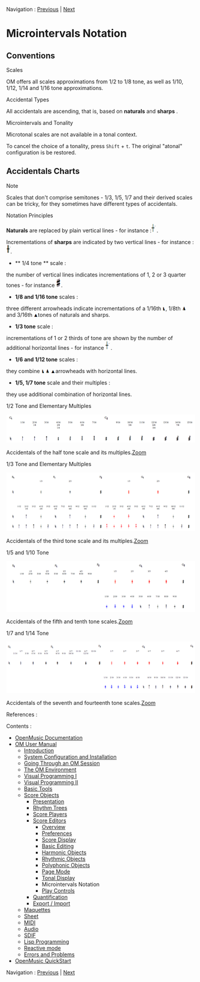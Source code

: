 Navigation : [Previous](Editor-Tonality "page précédente\(Tonal
Display\)") | [Next](Editor-Play "Next\(Play
Controls\)")


# Microintervals Notation

## Conventions

Scales

OM offers all scales approximations from 1/2 to 1/8 tone, as well as 1/10,
1/12, 1/14 and 1/16 tone approximations.

Accidental Types

All accidentals are ascending, that is, based on  **naturals** and  **sharps**
.

Microintervals and Tonality

Microtonal scales are not available in a tonal context.

To cancel the choice of a tonality, press `Shift` \+ `t`. The original
"atonal" configuration is be restored.

## Accidentals Charts

Note

Scales that don't comprise semitones - 1/3, 1/5, 1/7 and their derived scales
can be tricky, for they sometimes have different types of accidentals.

Notation Principles

**Naturals** are replaced by plain vertical lines - for instance
:![](../res/nat_icon.png) .

Incrementations of  **sharps** are indicated by two vertical lines - for
instance :![](../res/sharp_icon.png).

  * ** 1/4 tone ** scale : 

the number of vertical lines indicates incrementations of 1, 2 or 3 quarter
tones - for instance ![](../res/triplediese_icon.png).

  * **1/8   and 1/16 tone** scales : 

three different arrowheads indicate incrementations of a 1/16th
![](../res/arrow3_icon.png), 1/8th ![](../res/arrow1_icon_1.png)and 3/16th
![](../res/arrow2_icon.png)tones of naturals and sharps.

  * **1/3 tone** scale : 

incrementations of 1 or 2 thirds of tone are shown by the number of additional
horizontal lines - for instance ![](../res/nat_icon.png) .

  * **1/6 and 1/12 tone** scales :

they combine ![](../res/arrow3_icon.png) ![](../res/arrow1_icon_1.png)
![](../res/arrow2_icon.png)arrowheads with horizontal lines.

  * **1/5, 1/7 tone** scale and their multiples :

they use additional combination of horizontal lines.

1/2 Tone and Elementary Multiples

![Accidentals of the half tone scale and its multiples.](../res/1_scr.png)

Accidentals of the half tone scale and its multiples.[Zoom](../res/1_scr_1.png
"Zoom \(nouvelle fenêtre\)")

1/3 Tone and Elementary Multiples

![Accidentals of the third tone scale and its multiples.](../res/3RD_scr.png)

Accidentals of the third tone scale and its
multiples.[Zoom](../res/3RD_scr_1.png "Zoom \(nouvelle fenêtre\)")

1/5 and 1/10 Tone

![Accidentals of the fifth and tenth tone scales.](../res/5th_scr.png)

Accidentals of the fifth and tenth tone scales.[Zoom](../res/5th_scr_1.png
"Zoom \(nouvelle fenêtre\)")

1/7 and 1/14 Tone

![Accidentals of the seventh and fourteenth tone scales.](../res/7th_scr.png)

Accidentals of the seventh and fourteenth tone
scales.[Zoom](../res/7th_scr_1.png "Zoom \(nouvelle fenêtre\)")

References :

Contents :

  * [OpenMusic Documentation](OM-Documentation)
  * [OM User Manual](OM-User-Manual)
    * [Introduction](00-Contents)
    * [System Configuration and Installation](Installation)
    * [Going Through an OM Session](Goingthrough)
    * [The OM Environment](Environment)
    * [Visual Programming I](BasicVisualProgramming)
    * [Visual Programming II](AdvancedVisualProgramming)
    * [Basic Tools](BasicObjects)
    * [Score Objects](ScoreObjects)
      * [Presentation](Score-Objects-Intro)
      * [Rhythm Trees](RT)
      * [Score Players](ScorePlayer)
      * [Score Editors](ScoreEditors)
        * [Overview](Editor-Overview)
        * [Preferences](Editors-Prefs)
        * [Score Display](Editor-Display)
        * [Basic Editing](Editor-Basics)
        * [Harmonic Objects](Harmonic-Obj-Editor)
        * [Rhythmic Objects](Editor-Rhythm)
        * [Polyphonic Objects](Poly-Multi-Editor)
        * [Page Mode](Editor-PageMode)
        * [Tonal Display](Editor-Tonality)
        * Microintervals Notation
        * [Play Controls](Editor-Play)
      * [Quantification](Quantification)
      * [Export / Import](ImportExport)
    * [Maquettes](Maquettes)
    * [Sheet](Sheet)
    * [MIDI](MIDI)
    * [Audio](Audio)
    * [SDIF](SDIF)
    * [Lisp Programming](Lisp)
    * [Reactive mode](Reactive)
    * [Errors and Problems](errors)
  * [OpenMusic QuickStart](QuickStart-Chapters)

Navigation : [Previous](Editor-Tonality "page précédente\(Tonal
Display\)") | [Next](Editor-Play "Next\(Play
Controls\)")

